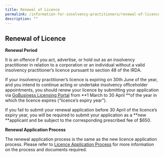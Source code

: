 ```yaml
---
title: Renewal of Licence
permalink: /information-for-insolvency-practitioners/renewal-of-licence/
description: ""
---
```

**Renewal of Licence**
---


**Renewal Period**   

It is an offence if you act, advertise, or hold out as an insolvency practitioner in relation to a corporation or an individual without a valid insolvency practitioner’s licence pursuant to section 48 of the IRDA.

If your insolvency practitioner’s licence is expiring on 30th June of the year, and you intend to continue acting or undertake insolvency officeholder appointments, you should renew your licence by submitting your application via [GoBusiness Licensing Portal](https://licence1.business.gov.sg/feportal/web/frontier/home?p_p_id=58&p_p_lifecycle=0&p_p_state=maximized&saveLastPath=false) from **1 March to 30 April **of the year in which the licence expires (“licence’s expiry year”).

If you fail to submit your renewal application before 30 April of the licence’s expiry year, you will be required to submit your application as a **new **applicant and be subject to the corresponding prescribed fee of $650.

**Renewal Application Process**

The renewal application process is the same as the new licence application process. Please refer to [Licence Application Process](https://www.lripd.mlaw.gov.sg/information-for-insolvency-practitioners/licence-application-process/) for more information on the process and documents required.
